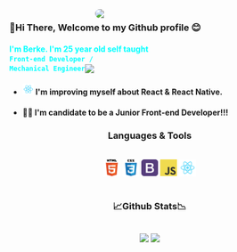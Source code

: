 <img src="https://media.giphy.com/media/dw36yjtOAtuSZyxEJG/giphy.gif" style="border-radius:30px" align="right" width="350px">

### 👋Hi There, Welcome to my Github profile :blush:

#### <font color="cyan">I'm Berke. I'm 25 year old self taught <br/> <code>Front-end Developer / Mechanical Engineer</code></font>[<img align="center" width="22" src="https://unpkg.com/simple-icons@v6/icons/linkedin.svg"/>][linkedin]

- #### <img src="https://raw.githubusercontent.com/github/explore/80688e429a7d4ef2fca1e82350fe8e3517d3494d/topics/react/react.png" width="20"/> I'm improving myself about React & React Native.
- #### 🙋‍♂️ I'm candidate to be a Junior Front-end Developer!!!

<div align="center">

### Languages & Tools
<br/>
<img src="https://raw.githubusercontent.com/github/explore/80688e429a7d4ef2fca1e82350fe8e3517d3494d/topics/html/html.png" width="30" />
<img src="https://raw.githubusercontent.com/github/explore/80688e429a7d4ef2fca1e82350fe8e3517d3494d/topics/css/css.png" width="30" />
<img src="https://raw.githubusercontent.com/github/explore/80688e429a7d4ef2fca1e82350fe8e3517d3494d/topics/bootstrap/bootstrap.png" width="30" />
<img src="https://raw.githubusercontent.com/github/explore/80688e429a7d4ef2fca1e82350fe8e3517d3494d/topics/javascript/javascript.png" width="30" />
<img src="https://raw.githubusercontent.com/github/explore/80688e429a7d4ef2fca1e82350fe8e3517d3494d/topics/react/react.png" width="30" />
</div>
<br/>

<h3 align="center">📈Github Stats📉</h3>
<br/>

<div align="center">
<img src="https://github-readme-stats.vercel.app/api?username=berkeergun&theme=highcontrast&show_icons=true" width="350" />
<img src="https://github-readme-stats.vercel.app/api/top-langs/?username=berkeergun&layout=compact&theme=highcontrast" width="300" />
</div>

[linkedin]: https://www.linkedin.com/in/berke-erg%C3%BCn-a57b36125/
